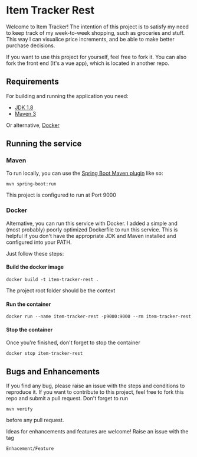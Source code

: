 # Item Tracker Rest

Welcome to Item Tracker! 
The intention of this project is to satisfy my need to keep track of my 
week-to-week shopping, such as groceries and stuff. 
This way I can visualice price increments, and be able to make better purchase decisions.

If you want to use this project for yourself, feel free to fork it. 
You can also fork the front end (It's a vue app), which is located in another repo.
## Requirements

For building and running the application you need:

- [JDK 1.8](https://openjdk.java.net/install/)
- [Maven 3](https://maven.apache.org)

Or alternative, [Docker](https://docs.docker.com/desktop/) 

## Running the service

### Maven
To run locally, you can use the [Spring Boot Maven plugin](https://docs.spring.io/spring-boot/docs/current/reference/html/build-tool-plugins-maven-plugin.html) 
like so:

```shell
mvn spring-boot:run
```

This project is configured to run at Port 9000

### Docker
Alternative, you can run this service with Docker. I added a simple and 
(most probably) poorly optimized Dockerfile to run this service. This is helpful if you don't have
the appropriate JDK and Maven installed and configured into your PATH.

Just follow these steps:

#### Build the docker image
```shell
docker build -t item-tracker-rest .
```

The project root folder should be the context
#### Run the container
```shell
docker run --name item-tracker-rest -p9000:9000 --rm item-tracker-rest
```

#### Stop the container
Once you're finished, don't forget to stop the container
```shell
docker stop item-tracker-rest
```
## Bugs and Enhancements
If you find any bug, please raise an issue with the steps and conditions
to reproduce it. If you want to contribute to this project, 
feel free to fork this repo and submit a pull request. 
Don't forget to run 

```shell
mvn verify
```

before any pull request. 

Ideas for enhancements and features are welcome! Raise an issue with the tag 

``Enhacement/Feature`` 
